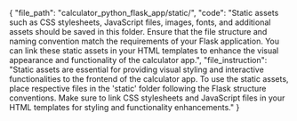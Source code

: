 {
    "file_path": "calculator_python_flask_app/static/",
    "code": "Static assets such as CSS stylesheets, JavaScript files, images, fonts, and additional assets should be saved in this folder. Ensure that the file structure and naming convention match the requirements of your Flask application. You can link these static assets in your HTML templates to enhance the visual appearance and functionality of the calculator app.",
    "file_instruction": "Static assets are essential for providing visual styling and interactive functionalities to the frontend of the calculator app. To use the static assets, place respective files in the 'static' folder following the Flask structure conventions. Make sure to link CSS stylesheets and JavaScript files in your HTML templates for styling and functionality enhancements."
}
